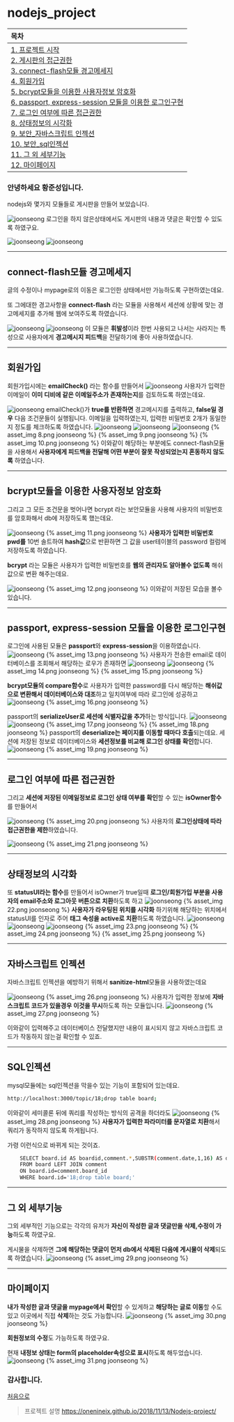 # nodejs_project

<a id="chap-0"></a>


|목차|
|:---|
|[1. 프로젝트 시작](#chap-1)<br>[2. 게시판의 접근권한](#chap-2)<br>[3. connect-flash모듈 경고메세지](#chap-3)<br>[4. 회원가입](#chap-4)<br>[5. bcrypt모듈을 이용한 사용자정보 암호화](#chap-5)<br>[6. passport, express-session 모듈을 이용한 로그인구현](#chap-6)<br>[7. 로그인 여부에 따른 접근권한](#chap-7)<br>[8. 상태정보의 시각화](#chap-8)<br>[9. 보안_자바스크립트 인젝션](#chap-9)<br>[10. 보안_sql인젝션](#chap-10)<br>[11. 그 외 세부기능](#chap-10)<br>[12. 마이페이지](#chap-10)|


<a id="chap-1"></a>
### 안녕하세요 황준성입니다.

nodejs와 몇가지 모듈들로 게시판을 만들어 보았습니다.

![joonseong](http://drive.google.com/uc?export=view&id=1MIQguagXzlIoYV6pfEj0b9xWmGYOs-vX "nodejs_project")
<a id="chap-2"></a>
로그인을 하지 않은상태에서도 게시판의 내용과 댓글은 확인할 수 있도록 하였구요.

![joonseong](http://drive.google.com/uc?export=view&id=18VhUMUPXJd9lxl8o6BRSonHvGxU1FkWE "nodejs_project")
![joonseong](http://drive.google.com/uc?export=view&id=1nRl63Stvk00Lv6e-UUAw1LSMhthWD1pB "nodejs_project")


-----------------

<a id="chap-3"></a>
## connect-flash모듈 경고메세지

글의 수정이나 mypage로의 이동은 로그인한 상태에서만 가능하도록 구현하였는데요.

또 그에대한 경고사항을 **connect-flash** 라는 모듈을 사용해서 
세션에 상황에 맞는 경고메세지를 추가해 웹에 보여주도록 하였습니다.

![joonseong](http://drive.google.com/uc?export=view&id=1-mQRQ1WeC5VpY1vM4eJTZiJlHCkfQa0o "nodejs_project")
![joonseong](http://drive.google.com/uc?export=view&id=1TNFTMU00JJHCoF6yoElGPBJhMaWq0HD4 "nodejs_project")
이 모듈은 **휘발성**이라 한번 사용되고 나서는 사라지는 특성으로  사용자에게 **경고메시지 피드백**을 전달하기에 좋아 사용하였습니다.

------------------------

<a id="chap-4"></a>
## 회원가입

회원가입시에는 **emailCheck()** 라는 함수를 만들어서 
![joonseong](http://drive.google.com/uc?export=view&id=1AczIJIYB9_KoPhiY_xnQl-3WfL_HcBEB "nodejs_project")
사용자가 입력한 이메일이 **이미 디비에 같은 이메일주소가 존재하는지**를 검토하도록 하였는데요.

![joonseong](http://drive.google.com/uc?export=view&id=1KUYHklkkqcYw6qhqj8vOcv-0qmLAXGEo "nodejs_project")
emailCheck()가 **true를 반환하면** 경고메시지를 출력하고, **false일 경우** 다음 조건문들이 실행됩니다.
이메일을 입력하였는지, 입력한 비밀번호 2개가 동일한지 정도를 체크하도록 하였습니다.
![joonseong]( "nodejs_project")
![joonseong]( "nodejs_project")
![joonseong]( "nodejs_project")
{% asset_img 8.png joonseong %}
{% asset_img 9.png joonseong %}
{% asset_img 10.png joonseong %}
이와같이 해당하는 부분에도 connect-flash모듈을 사용해서 
**사용자에게 피드백을 전달해 어떤 부분이 잘못 작성되었는지 혼동하지 않도록** 하였습니다.

-----------------

<a id="chap-5"></a>
## bcrypt모듈을 이용한 사용자정보 암호화

그리고 그 모든 조건문을 벗어나면
bcrypt 라는 보안모듈을 사용해 사용자의 비밀번호를 암호화해서 db에 저장하도록 했는데요.

![joonseong]( "nodejs_project")
{% asset_img 11.png joonseong %}
**사용자가 입력한 비밀번호 pwd를** 10번 솔트하여 **hash값**으로 반환하면 그 값을 user테이블의 password 컬럼에 저장하도록 하였습니다.

**bcrypt** 라는 모듈은 사용자가 입력한 비밀번호를 **웹의 관리자도 알아볼수 없도록** 해쉬값으로 변환 해주는데요.

![joonseong]( "nodejs_project")
{% asset_img 12.png joonseong %}
이와같이 저장된 모습을 볼수 있습니다.

------------------

<a id="chap-6"></a>
## passport, express-session 모듈을 이용한 로그인구현

로그인에 사용된 모듈은 **passport**와 **express-session**을 이용하였습니다.
![joonseong]( "nodejs_project")
{% asset_img 13.png joonseong %}
사용자가 전송한 email로 데이터베이스를 조회해서 해당하는 로우가 존재하면 
![joonseong]( "nodejs_project")
![joonseong]( "nodejs_project")
{% asset_img 14.png joonseong %}
{% asset_img 15.png joonseong %}

**bcrypt모듈의 compare함수**로 사용자가 입력한 password를 다시 해당하는 **해쉬값으로 변환해서 데이터베이스와 대조**하고 일치여부에 따라 로그인에 성공하고
![joonseong]( "nodejs_project")
{% asset_img 16.png joonseong %}

passport의 **serializeUser로 세션에 식별자값을 추가**하는 방식입니다.
![joonseong]( "nodejs_project")
![joonseong]( "nodejs_project")
{% asset_img 17.png joonseong %}
{% asset_img 18.png joonseong %}
passport의 **deserialize는 페이지를 이동할 때마다 호출**되는데요.
세션에 저장된 정보로 데이터베이스와 **세션정보를 비교해 로그인 상태를 확인**합니다.
![joonseong]( "nodejs_project")
{% asset_img 19.png joonseong %}

-------------

<a id="chap-7"></a>
## 로그인 여부에 따른 접근권한

그리고 **세션에 저장된 이메일정보로 로그인 상태 여부를 확인**할 수 있는 **isOwner함수**를 만들어서

![joonseong]( "nodejs_project")
{% asset_img 20.png joonseong %}
사용자의 **로그인상태에 따라 접근권한을 제한**하였습니다.

![joonseong]( "nodejs_project")
{% asset_img 21.png joonseong %}

------------------

<a id="chap-8"></a>
## 상태정보의 시각화

또 **statusUI라는 함수**를 만들어서 isOwner가 true일때 **로그인/회원가입 부분을 사용자의 email주소와 로그아웃 버튼으로 치환**하도록 하고 
![joonseong]( "nodejs_project")
{% asset_img 22.png joonseong %}
**사용자가 라우팅된 위치를 시각화** 하기위해 해당하는 위치에서 statusUI를 인자로 주어 **태그 속성을 active로 치환**하도록 하였습니다.
![joonseong]( "nodejs_project")
![joonseong]( "nodejs_project")
![joonseong]( "nodejs_project")
{% asset_img 23.png joonseong %}
{% asset_img 24.png joonseong %}
{% asset_img 25.png joonseong %}

-----------------

<a id="chap-9"></a>
## 자바스크립트 인젝션

자바스크립트 인젝션을 예방하기 위해서 **sanitize-html**모듈을 사용하였는데요

![joonseong]( "nodejs_project")
{% asset_img 26.png joonseong %}
사용자가 입력한 정보에 **자바스크립트 코드가 있을경우 이것을 무시**하도록 하는 모듈입니다.
![joonseong]( "nodejs_project")
{% asset_img 27.png joonseong %}

이와같이 입력해주고 데이터베이스 전달했지만 내용이 표시되지 않고 자바스크립트 코드가 작동하지 않는걸 확인할 수 있죠.

-----------------

<a id="chap-10"></a>
## SQL인젝션

mysql모듈에는 sql인젝션을 막을수 있는 기능이 포함되어 있는데요.
``` bash
http://localhost:3000/topic/18;drop table board;
```

이와같이 세미콜론 뒤에 쿼리를 작성하는 방식의 공격을 하더라도
![joonseong]( "nodejs_project")
{% asset_img 28.png joonseong %}
**사용자가 입력한 파라미터를 문자열로 치환**해서 쿼리가 동작하지 않도록 하게됩니다.

가령 이런식으로 바뀌게 되는 것이죠.
``` bash
    SELECT board.id AS boardid,comment.*,SUBSTR(comment.date,1,16) AS datetime 
    FROM board LEFT JOIN comment 
    ON board.id=comment.board_id  
    WHERE board.id='18;drop table board;'
```

--------------

<a id="chap-11"></a>
## 그 외 세부기능

그외 세부적인 기능으로는 각각의 유저가 **자신이 작성한 글과 댓글만을 삭제,수정이 가능**하도록 하였구요.

게시물을 삭제하면 **그에 해당하는 댓글이 먼저 db에서 삭제된 다음에 게시물이 삭제**되도록 하였습니다.
![joonseong]( "nodejs_project")
{% asset_img 29.png joonseong %}

-------------------

<a id="chap-12"></a>
## 마이페이지

**내가 작성한 글과 댓글을 mypage에서 확인**할 수 있게하고 **해당하는 글로 이동**할 수도 있고 이곳에서 직접 **삭제**하는 것도 가능합니다.
![joonseong]( "nodejs_project")
{% asset_img 30.png joonseong %}

**회원정보의 수정**도 가능하도록 하였구요.

현재 **내정보 상태는 form의 placeholder속성으로 표시**하도록 해두었습니다.
![joonseong]( "nodejs_project")
{% asset_img 31.png joonseong %}

### 감사합니다.
[처음으로](#chap-0)

> 프로젝트 설명
https://onenineix.github.io/2018/11/13/Nodejs-project/